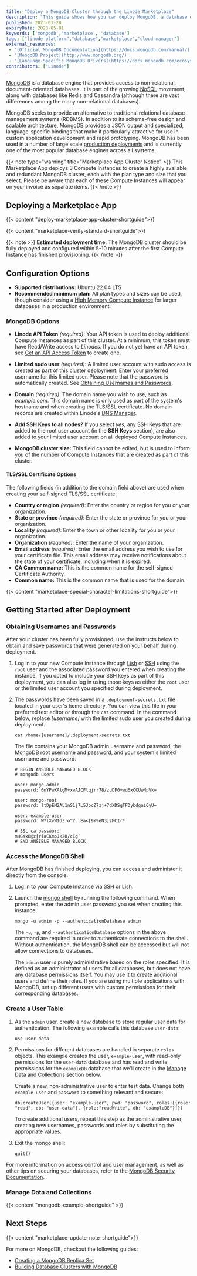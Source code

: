 ```yaml
---
title: "Deploy a MongoDB Cluster through the Linode Marketplace"
description: "This guide shows how you can deploy MongoDB, a database engine that provides access to non-relational, document-oriented databases, using the Linode Marketplace."
published: 2023-03-20
expiryDate: 2023-05-01
keywords: ['mongodb','marketplace', 'database']
tags: ["linode platform","database","marketplace","cloud-manager"]
external_resources:
 - '[Official MongoDB Documentation](https://docs.mongodb.com/manual/)'
 - '[MongoDB Project](http://www.mongodb.org/)'
 - '[Language-Specific MongoDB Drivers](https://docs.mongodb.com/ecosystem/drivers/)'
contributors: ["Linode"]
---
```


[MongoDB](https://www.mongodb.com/) is a database engine that provides access to non-relational, document-oriented databases. It is part of the growing [NoSQL](https://en.wikipedia.org/wiki/NoSQL) movement, along with databases like Redis and Cassandra (although there are vast differences among the many non-relational databases).

MongoDB seeks to provide an alternative to traditional relational database management systems (RDBMS). In addition to its schema-free design and scalable architecture, MongoDB provides a JSON output and specialized, language-specific bindings that make it particularly attractive for use in custom application development and rapid prototyping. MongoDB has been used in a number of large scale [production deployments](https://www.mongodb.com/community/deployments) and is currently one of the most popular database engines across all systems.

{{< note type="warning" title="Marketplace App Cluster Notice" >}}
This Marketplace App deploys 3 Compute Instances to create a highly available and redundant MongoDB cluster, each with the plan type and size that you select. Please be aware that each of these Compute Instances will appear on your invoice as separate items.
{{< /note >}}

## Deploying a Marketplace App

{{< content "deploy-marketplace-app-cluster-shortguide">}}

{{< content "marketplace-verify-standard-shortguide">}}

{{< note >}}
**Estimated deployment time:** The MongoDB cluster should be fully deployed and configured within 5-10 minutes after the first Compute Instance has finished provisioning.
{{< /note >}}

## Configuration Options

- **Supported distributions:** Ubuntu 22.04 LTS
- **Recommended minimum plan:** All plan types and sizes can be used, though consider using a [High Memory Compute Instance](https://www.linode.com/products/high-memory/) for larger databases in a production environment.

### MongoDB Options

- **Linode API Token** *(required)*: Your API token is used to deploy additional Compute Instances as part of this cluster. At a minimum, this token must have Read/Write access to *Linodes*. If you do not yet have an API token, see [Get an API Access Token](/docs/products/tools/api/guides/manage-api-tokens/) to create one.

- **Limited sudo user** *(required)*: A limited user account with sudo access is created as part of this cluster deployment. Enter your preferred username for this limited user. Please note that the password is automatically created. See [Obtaining Usernames and Passwords](#obtaining-usernames-and-passwords).

- **Domain** *(required)*: The domain name you wish to use, such as *example.com*. This domain name is only used as part of the system's hostname and when creating the TLS/SSL certificate. No domain records are created within Linode's [DNS Manager](/docs/products/networking/dns-manager/).

- **Add SSH Keys to all nodes?** If you select *yes*, any SSH Keys that are added to the root user account (in the **SSH Keys** section), are also added to your limited user account on all deployed Compute Instances.

- **MongoDB cluster size:** This field cannot be edited, but is used to inform you of the number of Compute Instances that are created as part of this cluster.

#### TLS/SSL Certificate Options

The following fields (in addition to the domain field above) are used when creating your self-signed TLS/SSL certificate.

- **Country or region** *(required)*: Enter the country or region for you or your organization.
- **State or province** *(required)*: Enter the state or province for you or your organization.
- **Locality** *(required)*: Enter the town or other locality for you or your organization.
- **Organization** *(required)*: Enter the name of your organization.
- **Email address** *(required)*: Enter the email address you wish to use for your certificate file. This email address may receive notifications about the state of your certificate, including when it is expired.
- **CA Common name:** This is the common name for the self-signed Certificate Authority.
- **Common name:** This is the common name that is used for the domain.

{{< content "marketplace-special-character-limitations-shortguide">}}

## Getting Started after Deployment

### Obtaining Usernames and Passwords

After your cluster has been fully provisioned, use the instructs below to obtain and save passwords that were generated on your behalf during deployment.

1. Log in to your new Compute Instance through [Lish](/docs/products/compute/compute-instances/guides/lish/) or [SSH](/docs/guides/connect-to-server-over-ssh/) using the `root` user and the associated password you entered when creating the instance. If you opted to include your SSH keys as part of this deployment, you can also log in using those keys as either the `root` user or the limited user account you specified during deployment.

1. The passwords have been saved in a `.deployment-secrets.txt` file located in your user's home directory. You can view this file in your preferred text editor or through the `cat` command. In the command below, replace *[username]* with the limited sudo user you created during deployment.

    ```command
    cat /home/[username]/.deployment-secrets.txt
    ```

    The file contains your MongoDB admin username and password, the MongoDB root username and password, and your system's limited username and password.

    ```file {title="/home/[user]/.deployment-secrets.txt"}
    # BEGIN ANSIBLE MANAGED BLOCK
    # mongodb users

    user: mongo-admin
    password: 6nYPwXAtgM+xwAJCFlqjrr78/zuDF0+wd6xCCUwNpVk=

    user: mongo-root
    password: ltDpEM2AL1nS1j7L5JocZ7zj+7dXDSgTFDybdgaiGyU=

    user: example-user
    password: W?lXvW1dZ!o^?..Ea<[9Y9eN3)2MCIr*

    # SSL ca password
    mHGsxB@z{r(aCKmoJ<2U/cEg`
    # END ANSIBLE MANAGED BLOCK
    ```

### Access the MongoDB Shell

After MongoDB has finished deploying, you can access and administer it directly from the console.

1.  Log in to your Compute Instance via [SSH](/docs/guides/connect-to-server-over-ssh/) or [Lish](/docs/products/compute/compute-instances/guides/lish/).

1.  Launch the [mongo shell](https://docs.mongodb.com/v4.4/mongo/) by running the following command. When prompted, enter the admin user password you set when creating this instance.

    ```command
    mongo -u admin -p --authenticationDatabase admin
    ```

    The `-u`, `-p`, and `--authenticationDatabase` options in the above command are required in order to authenticate connections to the shell. Without authentication, the MongoDB shell can be accessed but will not allow connections to databases.

    The `admin` user is purely administrative based on the roles specified. It is defined as an administrator of users for all databases, but does not have any database permissions itself. You may use it to create additional users and define their roles. If you are using multiple applications with MongoDB, set up different users with custom permissions for their corresponding databases.

### Create a User Table

1.  As the `admin` user, create a new database to store regular user data for authentication. The following example calls this database `user-data`:

    ```command
    use user-data
    ```

1.  Permissions for different databases are handled in separate `roles` objects. This example creates the user, `example-user`, with read-only permissions for the `user-data` database and has read and write permissions for the `exampleDB` database that we'll create in the [Manage Data and Collections](#manage-data-and-collections) section below.

    Create a new, non-administrative user to enter test data. Change both `example-user` and `password` to something relevant and secure:

    ```command
    db.createUser({user: "example-user", pwd: "password", roles:[{role: "read", db: "user-data"}, {role:"readWrite", db: "exampleDB"}]})
    ```

    To create additional users, repeat this step as the administrative user, creating new usernames, passwords and roles by substituting the appropriate values.

1.  Exit the mongo shell:

    ```command
    quit()
    ```

For more information on access control and user management, as well as other tips on securing your databases, refer to the [MongoDB Security Documentation](https://docs.mongodb.com/manual/security).

### Manage Data and Collections

{{< content "mongodb-example-shortguide" >}}

## Next Steps

{{< content "marketplace-update-note-shortguide">}}

For more on MongoDB, checkout the following guides:

- [Creating a MongoDB Replica Set](/docs/guides/create-a-mongodb-replica-set/)
- [Building Database Clusters with MongoDB](/docs/guides/build-database-clusters-with-mongodb/)
